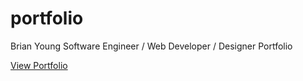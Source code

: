 # portfolio
Brian Young Software Engineer / Web Developer / Designer Portfolio

<a href="https://brianyoungdev.io">View Portfolio</a>
